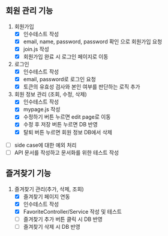 ## 회원 관리 기능
1. 회원가입
    - [x] 인수테스트 작성
    - [x] email, name, password, password 확인 으로 회원가입 요청
    - [x] join.js 작성
    - [x] 회원가입 완료 시 로그인 페이지로 이동
2. 로그인
    - [x] 인수테스트 작성
    - [x] email, password로 로그인 요청
    - [x] 토큰의 유효성 검사와 본인 여부를 판단하는 로직 추가
3. 회원 정보 관리 (조회, 수정, 삭제)
    - [x] 인수테스트 작성
    - [x] mypage.js 작성
    - [x] 수정하기 버튼 누르면 edit page로 이동
    - [x] 수정 후 저장 버튼 누르면 DB 반영
    - [x] 탈퇴 버튼 누르면 회원 정보 DB에서 삭제
- [ ] side case에 대한 예외 처리
- [ ] API 문서를 작성하고 문서화를 위한 테스트 작성

## 즐겨찾기 기능
1. 즐겨찾기 관리(추가, 삭제, 조회)
    - [x] 즐겨찾기 페이지 연동
    - [x] 인수테스트 작성
    - [x] FavoriteController/Service 작성 및 테스트
    - [ ] 즐겨찾기 추가 버튼 클릭 시 DB 반영
    - [ ] 즐겨찾기 삭제 시 DB 반영
